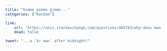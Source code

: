 ```yaml
---
title: "Gimme gimme gimme..."
categories: ["Random"]

link:
    url: "https://unix.stackexchange.com/questions/405783/why-does-man-print-gimme-gimme-gimme-at-0030"
    dead: false

tweet: "...a `$> man` after midnight!"
---
```


